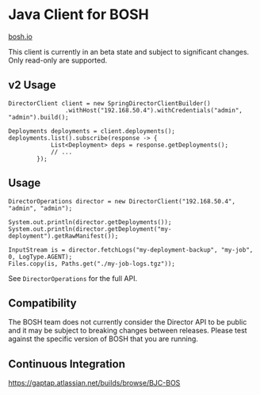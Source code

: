 # Java Client for BOSH

[bosh.io](http://bosh.io)

This client is currently in an beta state and subject to significant changes. Only read-only
are supported.

## v2 Usage

```
DirectorClient client = new SpringDirectorClientBuilder()
                .withHost("192.168.50.4").withCredentials("admin", "admin").build();

Deployments deployments = client.deployments();
deployments.list().subscribe(response -> {
            List<Deployment> deps = response.getDeployments();
			// ...
        });         
```

## Usage

``` 
DirectorOperations director = new DirectorClient("192.168.50.4", "admin", "admin");

System.out.println(director.getDeployments());
System.out.println(director.getDeployment("my-deployment").getRawManifest());

InputStream is = director.fetchLogs("my-deployment-backup", "my-job", 0, LogType.AGENT);
Files.copy(is, Paths.get("./my-job-logs.tgz"));
```

See `DirectorOperations` for the full API.

## Compatibility

The BOSH team does not currently consider the Director API to be public and it may be subject to breaking changes
between releases. Please test against the specific version of BOSH that you are running.

## Continuous Integration

https://gaptap.atlassian.net/builds/browse/BJC-BOS